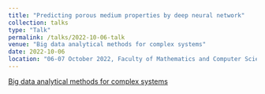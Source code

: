 ```yaml
---
title: "Predicting porous medium properties by deep neural network"
collection: talks
type: "Talk"
permalink: /talks/2022-10-06-talk
venue: "Big data analytical methods for complex systems"
date: 2022-10-06
location: "06-07 October 2022, Faculty of Mathematics and Computer Science, University of Wroclaw,  Wrocław, Poland"
---
```


[Big data analytical methods for complex systems](https://www.casus.science/events/big-data-analytical-methods-for-complex-systems/) 
